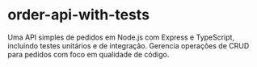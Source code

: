 # order-api-with-tests
Uma API simples de pedidos em Node.js com Express e TypeScript, incluindo testes unitários e de integração. Gerencia operações de CRUD para pedidos com foco em qualidade de código.
